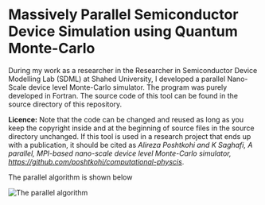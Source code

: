 # Massively Parallel Semiconductor Device Simulation using Quantum Monte-Carlo

During my work as a researcher in the Researcher in Semiconductor Device Modelling Lab (SDML) at Shahed University, I developed a parallel Nano-Scale device level Monte-Carlo simulator. The program was purely developed in Fortran. The source code of this tool can be found in the source directory of this repository.

**Licence:** Note that the code can be changed and reused as long as you keep the copyright inside and at the beginning of source files in the source directory unchanged. If this tool is used in a research project that ends up with a publication, it should be cited as _Alireza Poshtkohi and K Saghafi, A parallel, MPI-based nano-scale device level Monte-Carlo simulator, <https://github.com/poshtkohi/computational-physcis>_.

The parallel algorithm is shown below

![The parallel algorithm](/assets/images/alghorithm.png)
